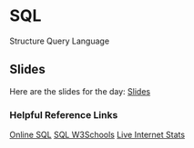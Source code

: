 # SQL
Structure Query Language


## Slides
Here are the slides for the day: [Slides](https://docs.google.com/presentation/d/e/2PACX-1vSeZ78ZgmwMzZCgPD2XwaTFTVdGeObCLKi4yFLzmC-XaPLcU8vMF3FUMWEvIiB2049gIkvehpef2bq3/pub?start=false&loop=false&delayms=3000) 

### Helpful Reference Links
[Online SQL](https://sqliteonline.com/)
[SQL W3Schools](https://www.w3schools.com/sql/sql_create_db.asp)
[Live Internet Stats](https://www.internetlivestats.com/)

